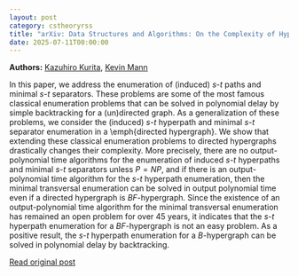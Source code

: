 ```yaml
---
layout: post
category: cstheoryrss
title: "arXiv: Data Structures and Algorithms: On the Complexity of Hyperpath and Minimal Separator Enumeration in"
date: 2025-07-11T00:00:00
---
```


**Authors:** [Kazuhiro Kurita](https://dblp.uni-trier.de/search?q=Kazuhiro+Kurita), [Kevin Mann](https://dblp.uni-trier.de/search?q=Kevin+Mann)

In this paper, we address the enumeration of (induced) $s$-$t$ paths and
minimal $s$-$t$ separators. These problems are some of the most famous
classical enumeration problems that can be solved in polynomial delay by simple
backtracking for a (un)directed graph. As a generalization of these problems,
we consider the (induced) $s$-$t$ hyperpath and minimal $s$-$t$ separator
enumeration in a \emph{directed hypergraph}. We show that extending these
classical enumeration problems to directed hypergraphs drastically changes
their complexity. More precisely, there are no output-polynomial time
algorithms for the enumeration of induced $s$-$t$ hyperpaths and minimal
$s$-$t$ separators unless $P = NP$, and if there is an output-polynomial time
algorithm for the $s$-$t$ hyperpath enumeration, then the minimal transversal
enumeration can be solved in output polynomial time even if a directed
hypergraph is $BF$-hypergraph. Since the existence of an output-polynomial time
algorithm for the minimal transversal enumeration has remained an open problem
for over 45 years, it indicates that the $s$-$t$ hyperpath enumeration for a
$BF$-hypergraph is not an easy problem. As a positive result, the $s$-$t$
hyperpath enumeration for a $B$-hypergraph can be solved in polynomial delay by
backtracking.

[Read original post](http://arxiv.org/abs/2507.07528v1)
